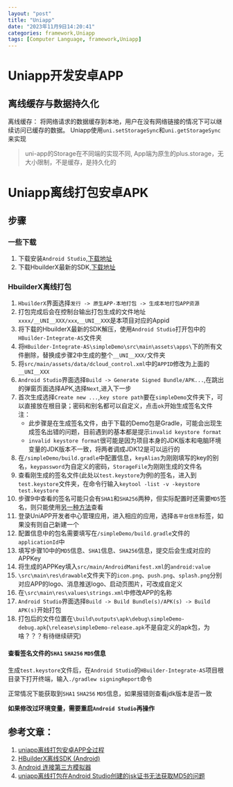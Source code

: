 ```yaml
---
layout: "post"
title: "Uniapp"
date: "2023年11月9日14:20:41"
categories: framework,Uniapp
tags: [Computer Language, framework,Uniapp]
---
```


# Uniapp开发安卓APP
## 离线缓存与数据持久化
离线缓存： 将网络请求的数据缓存到本地，用户在没有网络链接的情况下可以继续访问已缓存的数据。
Uniapp使用`uni.setStorageSync`和`uni.getStorageSync`来实现

> uni-app的Storage在不同端的实现不同, App端为原生的plus.storage，无大小限制，不是缓存，是持久化的

# Uniapp离线打包安卓APK
## 步骤
### 一些下载
1. 下载安装`Android Studio`,[下载地址](https://developer.android.google.cn/studio/index.html)
2. 下载HbuilderX最新的SDK,[下载地址](https://nativesupport.dcloud.net.cn/AppDocs/download/android.html#)

### HbuilderX离线打包
1. `HbuilderX`界面选择`发行 -> 原生APP-本地打包 -> 生成本地打包APP资源`
2. 打包完成后会在控制台输出打包生成的文件地址`xxxx/__UNI__XXX/xxx`,`__UNI__XXX`是本项目对应的Appid
3. 将下载的HbuilderX最新的SDK解压，使用`Android Studio`打开包中的`HBuilder-Integrate-AS`文件夹
4. 将`HBuilder-Integrate-AS\simpleDemo\src\main\assets\apps\`下的所有文件删除，替换成步骤2中生成的整个`__UNI__XXX/`文件夹
5. 将`src/main/assets/data/dcloud_control.xml`中的`APPID`修改为上面的`__UNI__XXX`
6. `Android Studio`界面选择`Build -> Generate Signed Bundle/APK...`,在跳出的弹窗页面选择APK,选择`Next`,进入下一步
7. 首次生成选择`Create new ...`,`key store path`要在`simpleDemo`文件夹下，可以直接放在根目录；密码和别名都可以自定义，点击`ok`开始生成签名文件
	注：
	- 此步骤是在生成签名文件，由于下载的Demo包是Gradle，可能会出现生成签名出错的问题，目前遇到的基本都是提示`invalid keystore format`
	- `invalid keystore format`很可能是因为项目本身的JDK版本和电脑环境变量的JDK版本不一致，将两者调成JDK12是可以运行的
8. 在`/simpleDemo/build.gradle`中配置信息，`keyAlias`为刚刚填写的key的别名，`keypassword`为自定义的密码，`StorageFile`为刚刚生成的文件名
9. 查看刚生成的签名文件(此处以`test.keystore`为例)的签名，进入到`test.keystore`文件夹，在命令行输入`keytool -list -v -keystore test.keystore`
10. 步骤9中查看的签名可能只会有`SHA1`和`SHA256`两种，但实际配置时还需要`MD5`签名，则只能使用[另一种方法](#jump)查看
11. 登录UniAPP开发者中心管理应用，进入相应的应用，选择`各平台信息`标签，如果没有则自己新建一个
12. 配置信息中的包名需要填写在`/simpleDemo/build.gradle`文件的`applicationId`中
13. 填写步骤10中的`MD5`信息、`SHA1`信息、`SHA256`信息，提交后会生成对应的APPKey
14. 将生成的APPKey填入`src/main/AndroidManifest.xml`的`android:value`
15. `\src\main\res\drawable`文件夹下的`icon.png`、`push.png`、`splash.png`分别对应APP的logo、消息推送logo、启动页图片，可改成自定义
16. 在`\src\main\res\values\strings.xml`中修改APP的名称
17. `Android Studio`界面选择`Build -> Build Bundle(s)/APK(s) -> Build APK(s)`开始打包
18. 打包后的文件位置在`\build\outputs\apk\debug\simpleDemo-debug.apk`(`\release\simpleDemo-release.apk`不是自定义的apk包，为啥？？？有待继续研究)

#### <span id="jump">查看签名文件的`SHA1` `SHA256` `MD5`信息</span>
生成`test.keystore`文件后，在`Android Studio`的`HBuilder-Integrate-AS`项目根目录下打开终端，输入`./gradlew signingReport`命令

正常情况下能获取到`SHA1` `SHA256` `MD5`信息，如果报错则查看jdk版本是否一致

**如果修改过环境变量，需要重启`Android Studio`再操作**

	
## 参考文章： 
1. [uniapp离线打包安卓APP全过程](https://blog.csdn.net/qq_26282869/article/details/127012224)
2. [HBuilderX离线SDK (Android)](https://nativesupport.dcloud.net.cn/AppDocs/download/android.html#)
3. [Android 连接第三方模拟器](https://blog.csdn.net/m0_62059090/article/details/127425912)
4. [uniapp离线打包在Android Studio创建的jsk证书无法获取MD5的问题](https://blog.csdn.net/Ysmooth_Alone/article/details/130176427)

